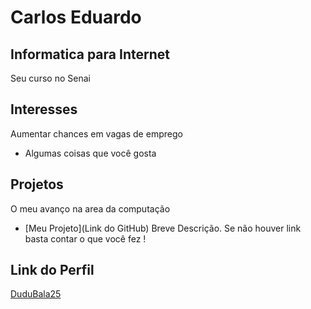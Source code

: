 # Carlos Eduardo


## Informatica para Internet

Seu curso no Senai

## Interesses
Aumentar chances em vagas de emprego

- Algumas coisas que você gosta

## Projetos
O meu avanço na area da computação

- [Meu Projeto](Link do GitHub) Breve Descrição. Se não houver link basta contar o que você fez !

## Link do Perfil

[DuduBala25](https://github.com/DuduBala25/aprenda-git)